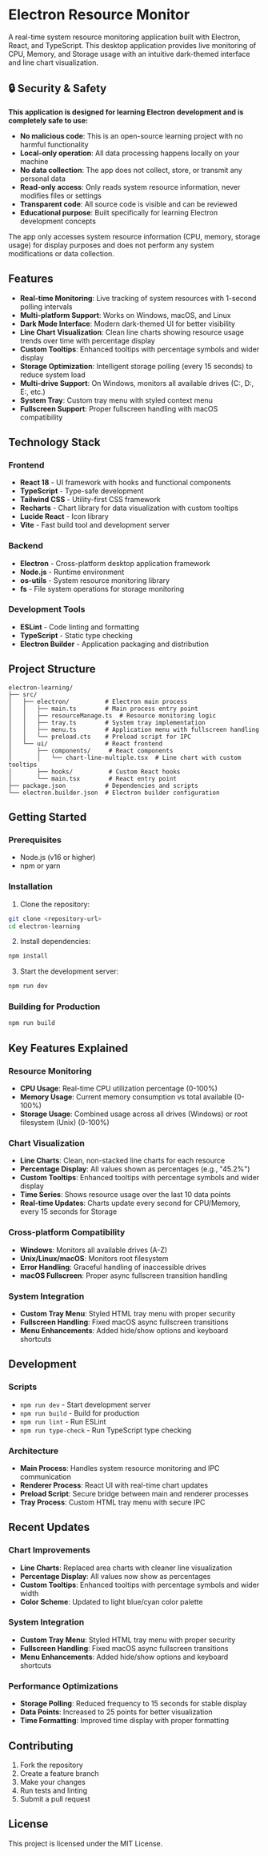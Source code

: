 # Electron Resource Monitor

A real-time system resource monitoring application built with Electron, React, and TypeScript. This desktop application provides live monitoring of CPU, Memory, and Storage usage with an intuitive dark-themed interface and line chart visualization.

## 🔒 Security & Safety

**This application is designed for learning Electron development and is completely safe to use:**

- **No malicious code**: This is an open-source learning project with no harmful functionality
- **Local-only operation**: All data processing happens locally on your machine
- **No data collection**: The app does not collect, store, or transmit any personal data
- **Read-only access**: Only reads system resource information, never modifies files or settings
- **Transparent code**: All source code is visible and can be reviewed
- **Educational purpose**: Built specifically for learning Electron development concepts

The app only accesses system resource information (CPU, memory, storage usage) for display purposes and does not perform any system modifications or data collection.

## Features

- **Real-time Monitoring**: Live tracking of system resources with 1-second polling intervals
- **Multi-platform Support**: Works on Windows, macOS, and Linux
- **Dark Mode Interface**: Modern dark-themed UI for better visibility
- **Line Chart Visualization**: Clean line charts showing resource usage trends over time with percentage display
- **Custom Tooltips**: Enhanced tooltips with percentage symbols and wider display
- **Storage Optimization**: Intelligent storage polling (every 15 seconds) to reduce system load
- **Multi-drive Support**: On Windows, monitors all available drives (C:, D:, E:, etc.)
- **System Tray**: Custom tray menu with styled context menu
- **Fullscreen Support**: Proper fullscreen handling with macOS compatibility

## Technology Stack

### Frontend

- **React 18** - UI framework with hooks and functional components
- **TypeScript** - Type-safe development
- **Tailwind CSS** - Utility-first CSS framework
- **Recharts** - Chart library for data visualization with custom tooltips
- **Lucide React** - Icon library
- **Vite** - Fast build tool and development server

### Backend

- **Electron** - Cross-platform desktop application framework
- **Node.js** - Runtime environment
- **os-utils** - System resource monitoring library
- **fs** - File system operations for storage monitoring

### Development Tools

- **ESLint** - Code linting and formatting
- **TypeScript** - Static type checking
- **Electron Builder** - Application packaging and distribution

## Project Structure

```
electron-learning/
├── src/
│   ├── electron/          # Electron main process
│   │   ├── main.ts        # Main process entry point
│   │   ├── resourceManage.ts  # Resource monitoring logic
│   │   ├── tray.ts        # System tray implementation
│   │   ├── menu.ts        # Application menu with fullscreen handling
│   │   └── preload.cts    # Preload script for IPC
│   └── ui/                # React frontend
│       ├── components/     # React components
│       │   └── chart-line-multiple.tsx  # Line chart with custom tooltips
│       ├── hooks/          # Custom React hooks
│       └── main.tsx        # React entry point
├── package.json           # Dependencies and scripts
└── electron.builder.json  # Electron builder configuration
```

## Getting Started

### Prerequisites

- Node.js (v16 or higher)
- npm or yarn

### Installation

1. Clone the repository:

```bash
git clone <repository-url>
cd electron-learning
```

2. Install dependencies:

```bash
npm install
```

3. Start the development server:

```bash
npm run dev
```

### Building for Production

```bash
npm run build
```

## Key Features Explained

### Resource Monitoring

- **CPU Usage**: Real-time CPU utilization percentage (0-100%)
- **Memory Usage**: Current memory consumption vs total available (0-100%)
- **Storage Usage**: Combined usage across all drives (Windows) or root filesystem (Unix) (0-100%)

### Chart Visualization

- **Line Charts**: Clean, non-stacked line charts for each resource
- **Percentage Display**: All values shown as percentages (e.g., "45.2%")
- **Custom Tooltips**: Enhanced tooltips with percentage symbols and wider display
- **Time Series**: Shows resource usage over the last 10 data points
- **Real-time Updates**: Charts update every second for CPU/Memory, every 15 seconds for Storage

### Cross-platform Compatibility

- **Windows**: Monitors all available drives (A-Z)
- **Unix/Linux/macOS**: Monitors root filesystem
- **Error Handling**: Graceful handling of inaccessible drives
- **macOS Fullscreen**: Proper async fullscreen transition handling

### System Integration

- **Custom Tray Menu**: Styled HTML tray menu with proper security
- **Fullscreen Handling**: Fixed macOS async fullscreen transitions
- **Menu Enhancements**: Added hide/show options and keyboard shortcuts

## Development

### Scripts

- `npm run dev` - Start development server
- `npm run build` - Build for production
- `npm run lint` - Run ESLint
- `npm run type-check` - Run TypeScript type checking

### Architecture

- **Main Process**: Handles system resource monitoring and IPC communication
- **Renderer Process**: React UI with real-time chart updates
- **Preload Script**: Secure bridge between main and renderer processes
- **Tray Process**: Custom HTML tray menu with secure IPC

## Recent Updates

### Chart Improvements

- **Line Charts**: Replaced area charts with cleaner line visualization
- **Percentage Display**: All values now show as percentages
- **Custom Tooltips**: Enhanced tooltips with percentage symbols and wider width
- **Color Scheme**: Updated to light blue/cyan color palette

### System Integration

- **Custom Tray Menu**: Styled HTML tray menu with proper security
- **Fullscreen Handling**: Fixed macOS async fullscreen transitions
- **Menu Enhancements**: Added hide/show options and keyboard shortcuts

### Performance Optimizations

- **Storage Polling**: Reduced frequency to 15 seconds for stable display
- **Data Points**: Increased to 25 points for better visualization
- **Time Formatting**: Improved time display with proper formatting

## Contributing

1. Fork the repository
2. Create a feature branch
3. Make your changes
4. Run tests and linting
5. Submit a pull request

## License

This project is licensed under the MIT License.
